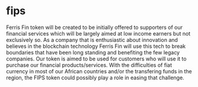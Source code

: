 # fips
Ferris Fin token will be created to be initially offered to supporters of our financial services which will be largely aimed at low income earners but not exclusively so.
As a company that is enthusiastic about innovation and believes in the blockchain technology Ferris Fin will use this tech to break boundaries that have been long standing and benefiting the few legacy companies.
Our token is aimed to be used for customers who will use it to purchase our financial products/services.
With the difficulties of fiat currency in most of our African countries and/or the transfering funds in the region, the FIPS token could possibly play a role in easing that challenge.

